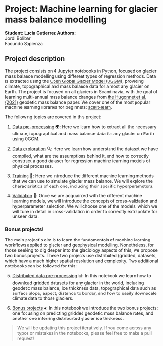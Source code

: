 # Project: Machine learning for glacier mass balance modelling
**Student: Lucia Gutierrez**
**Authors:** <br />
Jordi Bolibar <br />
Facundo Sapienza

## Project description

The project consists on 4 Jupyter notebooks in Python, focused on glacier mass balance modelling using different types of 
regression methods. Data is extracted using the [Open Global Glacier Model (OGGM)](https://github.com/OGGM/oggm), providing climate, topographical and 
mass balance data for almost any glacier on Earth. The project is focused on all glaciers in Scandinavia, with the goal
of learning multi-annual mass balance changes from [the Hugonnet et al. (2021)](https://www.nature.com/articles/s41586-021-03436-z ) 
geodetic mass balance paper. We cover one of the most popular machine learning libraries for beginners: 
[scikit-learn](https://scikit-learn.org/stable/).

The following topics are covered in this project:

1. [Data pre-processing](https://github.com/Machine-Learning-in-Glaciology-Workshop/Project_MB_Regression/blob/main/1_Preprocessing.ipynb) :earth_africa:: Here we learn how to extract all the necessary climate, topographical and mass balance data for any glacier on Earth using OGGM. 

2. [Data exploration](https://github.com/Machine-Learning-in-Glaciology-Workshop/Project_MB_Regression/blob/main/2_Data_exploration.ipynb) :mag:: Here we learn how understand the dataset we have compiled, what are the assumptions behind it, and how to correctly construct a good dataset for regression machine learning models of physical processes. 

3. [Training](https://github.com/Machine-Learning-in-Glaciology-Workshop/Project_MB_Regression/blob/main/3_Training.ipynb) :rocket:: Here we introduce the different machine learning methods that we can use to simulate glacier mass balance. We will explore the characteristics of each one, including their specific hyperparameters. 

4. [Validation](https://github.com/Machine-Learning-in-Glaciology-Workshop/Project_MB_Regression/blob/main/4_Validation.ipynb) :dart:: Once we are acquainted with the different machine learning models, we will introduce the concepts of cross-validation and hyperparameter selection. We will choose one of the models, which we will tune in detail in cross-validation in order to correctly extrapolate for unseen data. 

### Bonus projects!

The main project's aim is to learn the fundamentals of machine learning workflows applied to glacier and geophysical modelling. Nonetheless, for those seeking to dig deeper into the glaciology aspects of this, we propose two bonus projects. These two projects use distributed (gridded) datasets, which have a much higher spatial resolution and complexity. Two additional notebooks can be followed for this:

5. [Distributed data pre-processing](https://github.com/Machine-Learning-in-Glaciology-Workshop/Project_MB_Regression/blob/main/5_Distributed_preprocessing.ipynb) :bar_chart:: In this notebook we learn how to download gridded datasets for any glacier in the world, including geodetic mass balance, ice thickness data, topographical data such as surface slope, aspect, distance to border, and how to easily downscale climate data to those glaciers. 

6. [Bonus projects](https://github.com/Machine-Learning-in-Glaciology-Workshop/Project_MB_Regression/blob/main/6_Bonus_Projects.ipynb) :diamonds:: In this notebook we introduce the two bonus projects: one focusing on predicting gridded geodetic mass balance rates, and another one inferring distriburted glacier ice thickness. 

> We will be updating this project iteratively. If you come across any typos or mistakes in the notebooks, please feel free to make a pull request!
